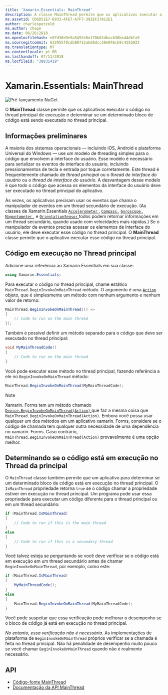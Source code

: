 ```yaml
---
title: 'Xamarin.Essentials: MainThread'
description: A classe MainThread permite que os aplicativos executar o código no thread principal de execução.
ms.assetid: CD6D51E7-D933-4FE7-A7F7-392EF27812E1
author: charlespetzold
ms.author: chape
ms.date: 06/26/2018
ms.openlocfilehash: e07d36d3e9a5492e6e170b62dbacb36be44dbfa9
ms.sourcegitcommit: 632955f8cdb80712abd8dcc30e046cb9c435b922
ms.translationtype: MT
ms.contentlocale: pt-BR
ms.lasthandoff: 07/11/2018
ms.locfileid: "38831419"
---
```

# <a name="xamarinessentials-mainthread"></a>Xamarin.Essentials: MainThread

![Pré-lançamento NuGet](~/media/shared/pre-release.png)

O **MainThread** classe permite que os aplicativos executar o código no thread principal de execução e determinar se um determinado bloco de código está sendo executado no thread principal.

## <a name="background"></a>Informações preliminares

A maioria dos sistemas operacionais — incluindo iOS, Android e plataforma Universal do Windows — use um modelo de threading simples para o código que envolvem a interface do usuário. Esse modelo é necessário para serializar os eventos de interface do usuário, incluindo pressionamentos de tecla e entrada por toque corretamente. Este thread é frequentemente chamado de _thread principal_ ou o _thread de interface do usuário_ ou o _thread de interface do usuário_. A desvantagem desse modelo é que todo o código que acessa os elementos da interface do usuário deve ser executado no thread principal do aplicativo. 

Às vezes, os aplicativos precisam usar os eventos que chama o manipulador de eventos em um thread secundário de execução. (As classes de Xamarin.Essentials [ `Accelerometer` ](accelerometer.md), [ `Compass` ](compass.md), [ `Gyroscope` ](gyroscope.md), [ `Magnetometer` ](magnetometer.md), e [ `OrientationSensor` ](orientation-sensor.md) todos podem retornar informações em um thread secundário, quando usado com velocidades mais rápidas.) Se o manipulador de eventos precisa acessar os elementos de interface do usuário, ele deve executar esse código no thread principal. O **MainThread** classe permite que o aplicativo executar esse código no thread principal.

## <a name="running-code-on-the-main-thread"></a>Código em execução no Thread principal

Adicione uma referência ao Xamarin.Essentials em sua classe:

```csharp
using Xamarin.Essentials;
```

Para executar o código no thread principal, chame estático `MainThread.BeginInvokeOnMainThread` método. O argumento é uma [ `Action` ](xref:System.Action) objeto, que é simplesmente um método com nenhum argumento e nenhum valor de retorno:

```csharp
MainThread.BeginInvokeOnMainThread(() =>
{
    // Code to run on the main thread
});
```

Também é possível definir um método separado para o código que deve ser executado no thread principal:

```csharp
void MyMainThreadCode()
{
    // Code to run on the main thread
}
```

Você pode executar esse método no thread principal, fazendo referência a ele no `BeginInvokeOnMainThread` método:

```csharp
MainThread.BeginInvokeOnMainThread(MyMainThreadCode);
```

> [!NOTE]
> Xamarin. Forms tem um método chamado [ `Device.BeginInvokeOnMainThread(Action)` ](https://docs.microsoft.com/dotnet/api/xamarin.forms.device.begininvokeonmainthread) que faz a mesma coisa que `MainThread.BeginInvokeOnMainThread(Action)`. Embora você possa usar qualquer um dos métodos em um aplicativo xamarin. Forms, considere se o código de chamada tem qualquer outra necessidade de uma dependência no xamarin. Forms. Caso contrário, `MainThread.BeginInvokeOnMainThread(Action)` provavelmente é uma opção melhor.

## <a name="determining-if-code-is-running-on-the-main-thread"></a>Determinando se o código está em execução no Thread da principal

O `MainThread` classe também permite que um aplicativo para determinar se um determinado bloco de código está em execução no thread principal. O `IsMainThread` propriedade retorna `true` se o código chamar a propriedade estiver em execução no thread principal. Um programa pode usar essa propriedade para executar um código diferente para o thread principal ou em um thread secundário:

```csharp
if (MainThread.IsMainThread)
{
    // Code to run if this is the main thread
}
else
{
    // Code to run if this is a secondary thread
}
```

Você talvez esteja se perguntando se você deve verificar se o código está em execução em um thread secundário antes de chamar `BeginInvokeOnMainThread`, por exemplo, como este:

```csharp
if (MainThread.IsMainThread)
{
    MyMainThreadCode();
}
else
{
    MainThread.BeginInvokeOnMainThread(MyMainThreadCode);
}
```

Você pode suspeitar que essa verificação pode melhorar o desempenho se o bloco de código já está em execução no thread principal.

_No entanto, essa verificação não é necessária._ As implementações de plataforma de `BeginInvokeOnMainThread` próprios verificar se a chamada é feita no thread principal. Não há penalidade de desempenho muito pouco se você chamar `BeginInvokeOnMainThread` quando não é realmente necessário.

## <a name="api"></a>API

- [Código-fonte MainThread](https://github.com/xamarin/Essentials/tree/master/Xamarin.Essentials/MainThread)
- [Documentação da API MainThread](xref:Xamarin.Essentials.MainThread)
